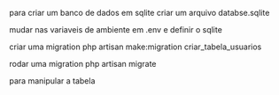 para criar um banco de dados em sqlite 
criar um arquivo 
databse.sqlite

mudar nas variaveis de ambiente em
.env
e definir o sqlite

criar uma migration
php artisan make:migration criar_tabela_usuarios

rodar uma migration
php artisan migrate


para manipular a tabela